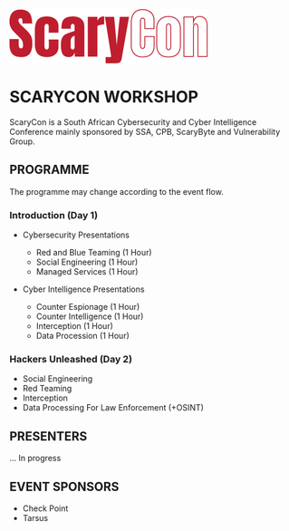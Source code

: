 ![Logo](Assets/scarycon-logo-rep.png)

# SCARYCON WORKSHOP

ScaryCon is a South African Cybersecurity and Cyber Intelligence Conference mainly sponsored by SSA, CPB, ScaryByte and Vulnerability Group.

## PROGRAMME

The programme may change according to the event flow.

### Introduction (Day 1)

- Cybersecurity Presentations
  - Red and Blue Teaming (1 Hour)
  - Social Engineering (1 Hour)
  - Managed Services (1 Hour)


- Cyber Intelligence Presentations
  - Counter Espionage (1 Hour)
  - Counter Intelligence (1 Hour)
  - Interception (1 Hour)
  - Data Procession (1 Hour)

###  Hackers Unleashed (Day 2)

- Social Engineering
- Red Teaming
- Interception
- Data Processing For Law Enforcement (+OSINT)

## PRESENTERS

... In progress

## EVENT SPONSORS

- Check Point
- Tarsus
